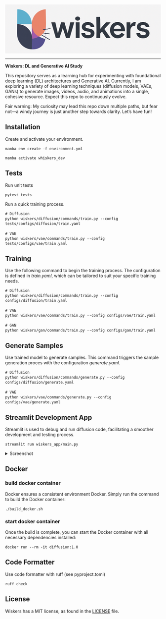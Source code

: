 
![PyTorch Logo](https://raw.githubusercontent.com/electricshadok/wiskers/refs/heads/main/docs/wiskers_logo.png)

--------------------------------------------------------------------------------


**Wiskers: DL and  Generative AI Study**


This repository serves as a learning hub for experimenting with foundational deep learning (DL) architectures and Generative AI. Currently, I am exploring a variety of deep learning techniques (diffusion models, VAEs, GANs) to generate images, videos, audio, and animations into a single, cohesive resource. Expect this repo to continuously evolve.

Fair warning: My curiosity may lead this repo down multiple paths, but fear not—a windy journey is just another step towards clarity. Let’s have fun!

## Installation

Create and activate your environment.
```
mamba env create -f environment.yml
```

```
mamba activate whiskers_dev
```

## Tests

Run unit tests

```
pytest tests
```

Run a quick training process.

```
# Diffusion
python wiskers/diffusion/commands/train.py --config tests/configs/diffusion/train.yaml

# VAE
python wiskers/vae/commands/train.py --config tests/configs/vae/train.yaml
```

## Training

Use the following command to begin the training process. The configuration is defined in *train.yaml*, which can be tailored to suit your specific training needs.

```
# Diffusion
python wiskers/diffusion/commands/train.py --config configs/diffusion/train.yaml

# VAE
python wiskers/vae/commands/train.py --config configs/vae/train.yaml

# GAN
python wiskers/gan/commands/train.py --config configs/gan/train.yaml
```

## Generate Samples

Use trained model to generate samples. This command triggers the sample generation proces with the configuration *generate.yaml*.

```
# Diffusion
python wiskers/diffusion/commands/generate.py --config configs/diffusion/generate.yaml

# VAE
python wiskers/vae/commands/generate.py --config configs/vae/generate.yaml
```

## Streamlit Development App

Streamlit is used to debug and run diffusion code, facilitating a smoother development and testing process.

```
streamlit run wiskers_app/main.py
```

<details>
<summary>Screenshot</summary>
<p align="center"><img src="docs/app.png?raw=true"></p>
</details>


## Docker

### build docker container

Docker ensures a consistent environment Docker. Simply run the command to build the Docker container:

```
./build_docker.sh
```

### start docker container
Once the build is complete, you can start the Docker container with all necessary dependencies installed:

```
docker run --rm -it diffusion:1.0
```

## Code Formatter
Use code formatter with ruff (see pyproject.toml)

```
ruff check
```


## License

Wiskers has a MIT license, as found in the [LICENSE](https://github.com/vincentbonnetai/wiskers/blob/main/LICENSE) file.
